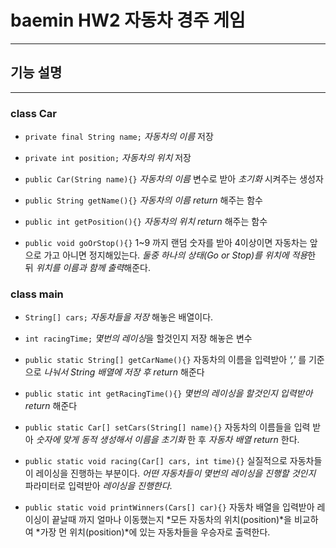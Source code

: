 baemin HW2 자동차 경주 게임
==========================
---
기능 설명
--------
---
### class Car


+ ` private final String name; ` *자동차의 이름* 저장

+ ` private int position; ` *자동차의 위치* 저장

+ ` public Car(String name){} ` *자동차의 이름* 변수로 받아 *초기화* 시켜주는 생성자

+ ` public String getName(){} ` *자동차의 이름* *return* 해주는 함수

+ ` public int getPosition(){} ` *자동차의 위치* *return* 해주는 함수

+ ` public void goOrStop(){} ` 1~9 까지 랜덤 숫자를 받아 4이상이면 자동차는 앞으로 가고 아니면 정지해있는다. *둘중 하나의 상태(Go or Stop)를 위치에 적용*한 뒤 *위치를 이름과 함께 출력*해준다.

### class main


+ ` String[] cars; ` *자동차들을 저장* 해놓은 배열이다.

+ ` int racingTime; ` *몇번의 레이싱*을 할것인지 저장 해놓은 변수

+ ` public static String[] getCarName(){} ` 자동차의 이름을 입력받아 *','* 를 기준으로 *나눠서 String 배열에 저장 후 return* 해준다

+ ` public static int getRacingTime(){} ` *몇번의 레이싱을 할것인지 입력받아 return* 해준다

+ ` public static Car[] setCars(String[] name){} ` 자동차의 이름들을 입력 받아 *숫자에 맞게 동적 생성해서 이름을 초기화* 한 후 *자동차 배열 return* 한다. 

+ ` public static void racing(Car[] cars, int time){} ` 실질적으로 자동차들이 레이싱을 진행하는 부분이다. *어떤 자동차들이 몇번의 레이싱을 진행할 것인지* 파라미터로 입력받아 *레이싱을 진행한다*.

+ ` public static void printWinners(Cars[] car){} ` 자동차 배열을 입력받아 레이싱이 끝날때 까지 얼마나 이동했는지 *모든 자동차의 위치(position)*을 비교하여 *가장 먼 위치(position)*에 있는 자동차들을 우승자로 출력한다. 
